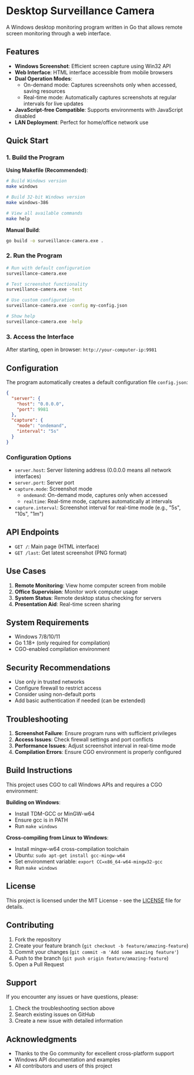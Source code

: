 # Desktop Surveillance Camera

A Windows desktop monitoring program written in Go that allows remote screen monitoring through a web interface.

## Features

- **Windows Screenshot**: Efficient screen capture using Win32 API
- **Web Interface**: HTML interface accessible from mobile browsers
- **Dual Operation Modes**:
  - On-demand mode: Captures screenshots only when accessed, saving resources
  - Real-time mode: Automatically captures screenshots at regular intervals for live updates
- **JavaScript-free Compatible**: Supports environments with JavaScript disabled
- **LAN Deployment**: Perfect for home/office network use

## Quick Start

### 1. Build the Program

**Using Makefile (Recommended)**:

```bash
# Build Windows version
make windows

# Build 32-bit Windows version  
make windows-386

# View all available commands
make help
```

**Manual Build**:

```bash
go build -o surveillance-camera.exe .
```

### 2. Run the Program

```bash
# Run with default configuration
surveillance-camera.exe

# Test screenshot functionality
surveillance-camera.exe -test

# Use custom configuration
surveillance-camera.exe -config my-config.json

# Show help
surveillance-camera.exe -help
```

### 3. Access the Interface

After starting, open in browser: `http://your-computer-ip:9981`

## Configuration

The program automatically creates a default configuration file `config.json`:

```json
{
  "server": {
    "host": "0.0.0.0",
    "port": 9981
  },
  "capture": {
    "mode": "ondemand",
    "interval": "5s"
  }
}
```

### Configuration Options

- `server.host`: Server listening address (0.0.0.0 means all network interfaces)
- `server.port`: Server port
- `capture.mode`: Screenshot mode
  - `ondemand`: On-demand mode, captures only when accessed
  - `realtime`: Real-time mode, captures automatically at intervals
- `capture.interval`: Screenshot interval for real-time mode (e.g., "5s", "10s", "1m")

## API Endpoints

- `GET /`: Main page (HTML interface)
- `GET /last`: Get latest screenshot (PNG format)

## Use Cases

1. **Remote Monitoring**: View home computer screen from mobile
2. **Office Supervision**: Monitor work computer usage
3. **System Status**: Remote desktop status checking for servers
4. **Presentation Aid**: Real-time screen sharing

## System Requirements

- Windows 7/8/10/11
- Go 1.18+ (only required for compilation)
- CGO-enabled compilation environment

## Security Recommendations

- Use only in trusted networks
- Configure firewall to restrict access
- Consider using non-default ports
- Add basic authentication if needed (can be extended)

## Troubleshooting

1. **Screenshot Failure**: Ensure program runs with sufficient privileges
2. **Access Issues**: Check firewall settings and port conflicts
3. **Performance Issues**: Adjust screenshot interval in real-time mode
4. **Compilation Errors**: Ensure CGO environment is properly configured

## Build Instructions

This project uses CGO to call Windows APIs and requires a CGO environment:

**Building on Windows**:

- Install TDM-GCC or MinGW-w64
- Ensure gcc is in PATH
- Run `make windows`

**Cross-compiling from Linux to Windows**:

- Install mingw-w64 cross-compilation toolchain
- Ubuntu: `sudo apt-get install gcc-mingw-w64`
- Set environment variable: `export CC=x86_64-w64-mingw32-gcc`
- Run `make windows`

## License

This project is licensed under the MIT License - see the [LICENSE](LICENSE) file for details.

## Contributing

1. Fork the repository
2. Create your feature branch (`git checkout -b feature/amazing-feature`)
3. Commit your changes (`git commit -m 'Add some amazing feature'`)
4. Push to the branch (`git push origin feature/amazing-feature`)
5. Open a Pull Request

## Support

If you encounter any issues or have questions, please:

1. Check the troubleshooting section above
2. Search existing issues on GitHub
3. Create a new issue with detailed information

## Acknowledgments

- Thanks to the Go community for excellent cross-platform support
- Windows API documentation and examples
- All contributors and users of this project